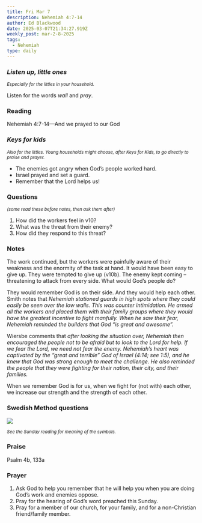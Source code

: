 ```yaml
---
title: Fri Mar 7
description: Nehemiah 4:7-14
author: Ed Blackwood
date: 2025-03-07T21:34:27.919Z
weekly_post: mar-2-8-2025
tags:
  - Nehemiah
type: daily
---
```

### *Listen up, little ones*

<div><small><i>Especially for the littles in your household.</i></small></div>

Listen for the words *wall* and *pray*.

### Reading

Nehemiah 4:7-14—And we prayed to our God

### *Keys for kids*

<div><small><i>Also for the littles. Young households might choose, after Keys for Kids, to go directly to praise and prayer.</i></small></div>

* The enemies got angry when God’s people worked hard.
* Israel prayed and set a guard.
* Remember that the Lord helps us!

### Questions

<div><small><i>(some read these before notes, then ask them after)</i></small></div>

1. How did the workers feel in v10?
2. What was the threat from their enemy?
3. How did they respond to this threat?

### Notes

The work continued, but the workers were painfully aware of their weakness and the enormity of the task at hand. It would have been easy to give up. They were tempted to give up (v10b). The enemy kept coming – threatening to attack from every side. What would God’s people do?

They would remember God is on their side. And they would help each other. Smith notes that *Nehemiah stationed guards in high spots where they could easily be seen over the low walls. This was counter intimidation. He armed all the workers and placed them with their family groups where they would have the greatest incentive to fight manfully. When he saw their fear, Nehemiah reminded the builders that God “is great and awesome”.*

Wiersbe comments that *after looking the situation over, Nehemiah then encouraged the people not to be afraid but to look to the Lord for help. If we fear the Lord, we need not fear the enemy. Nehemiah’s heart was captivated by the “great and terrible” God of Israel (4:14; see 1:5), and he knew that God was strong enough to meet the challenge. He also reminded the people that they were fighting for their nation, their city, and their families.*

When we remember God is for us, when we fight for (not with) each other, we increase our strength and the strength of each other.

### Swedish Method questions

![](/static/img/family_worship_study_ed-swedish_questions.png)

<div><small><i>See the Sunday reading for meaning of the symbols.</i></small></div>

### Praise

P﻿salm 4b, 133a

### Prayer

1. Ask God to help you remember that he will help you when you are doing God’s work and enemies oppose.
2. Pray for the hearing of God’s word preached this Sunday.
3. Pray for a member of our church, for your family, and for a non-Christian friend/family member.